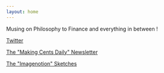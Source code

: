 ```yaml
---
layout: home
---
```


Musing on Philosophy to Finance and everything in between !

[Twitter](https://twitter.com/home)

[The "Making Cents Daily" Newsletter](https://makingcentsdaily.substack.com/)

[The "Imagenotion" Sketches](https://imagenotion.substack.com/)


